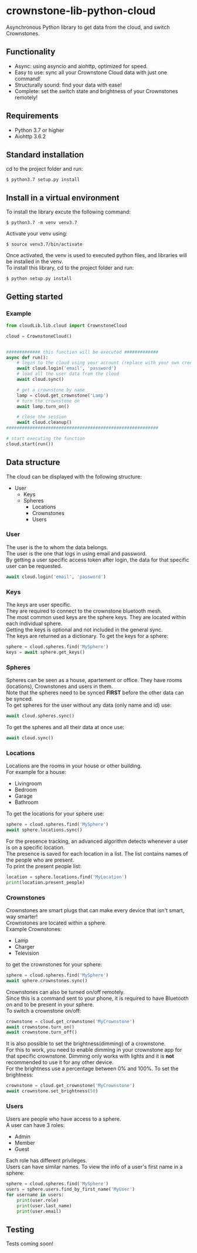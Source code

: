 # crownstone-lib-python-cloud

Asynchronous Python library to get data from the cloud, and switch Crownstones.

## Functionality

* Async: using asyncio and aiohttp, optimized for speed.
* Easy to use: sync all your Crownstone Cloud data with just one command!
* Structurally sound: find your data with ease!
* Complete: set the switch state and brightness of your Crownstones remotely!

## Requirements

* Python 3.7 or higher
* Aiohttp 3.6.2

## Standard installation

cd to the project folder and run:
```console
$ python3.7 setup.py install
```

## Install in a virtual environment

To install the library excute the following command:
```console
$ python3.7 -m venv venv3.7
```
Activate your venv using:
```console
$ source venv3.7/bin/activate
```
Once activated, the venv is used to executed python files, and libraries will be installed in the venv.<br>
To install this library, cd to the project folder and run:
```console
$ python setup.py install
```

## Getting started

### Example

```Python
from cloudLib.lib.cloud import CrownstoneCloud

cloud = CrownstoneCloud()


############# this function will be executed #############
async def run():
    # login to the cloud using your account (replace with your own credentials)
    await cloud.login('email', 'password')
    # load all the user data from the cloud
    await cloud.sync()

    # get a crownstone by name
    lamp = cloud.get_crownstone('Lamp')
    # turn the crownstone on
    await lamp.turn_on()

    # close the session
    await cloud.cleanup()
##########################################################

# start executing the function
cloud.start(run())
```

## Data structure

The cloud can be displayed with the following structure:
* User
    * Keys
    * Spheres
        * Locations
        * Crownstones
        * Users
        

### User

The user is the to whom the data belongs.<br> 
The user is the one that logs in using email and password.<br>
By getting a user specific access token after login, the data for that specific user can be requested.
```python
await cloud.login('email', 'password')
```

### Keys

The keys are user specific.<br> 
They are required to connect to the crownstone bluetooth mesh.<br>
The most common used keys are the sphere keys. They are located within each individual sphere.<br>
Getting the keys is optional and not included in the general sync.<br>
The keys are returned as a dictionary.
To get the keys for a sphere:
```python
sphere = cloud.spheres.find('MySphere')
keys = await sphere.get_keys()
```

### Spheres

Spheres can be seen as a house, apartement or office. They have rooms (locations), Crownstones and users in them.<br>
Note that the spheres need to be synced **FIRST** before the other data can be synced.<br>
To get spheres for the user without any data (only name and id) use:
```python
await cloud.spheres.sync()
```
To get the spheres and all their data at once use:
```python
await cloud.sync()
```

### Locations

Locations are the rooms in your house or other building.<br>
For example for a house: 
* Livingroom
* Bedroom
* Garage
* Bathroom

To get the locations for your sphere use:
```python
sphere = cloud.spheres.find('MySphere')
await sphere.locations.sync()
```
For the presence tracking, an advanced algorithm detects whenever a user is on a specific location.<br>
The presence is saved for each location in a list. The list contains names of the people who are present.<br>
To print the present people list:
```python
location = sphere.locations.find('MyLocation')
print(location.present_people)
```

### Crownstones

Crownstones are smart plugs that can make every device that isn't smart, way smarter!<br>
Crownstones are located within a sphere.<br>
Example Crownstones:
* Lamp
* Charger
* Television

to get the crownstones for your sphere:
```python
sphere = cloud.spheres.find('MySphere')
await sphere.crownstones.sync()
```
Crownstones can also be turned on/off remotely.<br>
Since this is a command sent to your phone, it is required to have Bluetooth on and to be present in your sphere.<br>
To switch a crownstone on/off:
```python
crownstone = cloud.get_crownstone('MyCrownstone')
await crownstone.turn_on()
await crownstone.turn_off()
```
It is also possible to set the brightness(dimming) of a crownstone.<br>
For this to work, you need to enable dimming in your crownstone app for that specific crownstone. Dimming only works with lights and it is **not** recommended to use it for any other device.<br>
For the brightness use a percentage between 0% and 100%. To set the brightness:
```python
crownstone = cloud.get_crownstone('MyCrownstone')
await crownstone.set_brightness(50)
```

### Users

Users are people who have access to a sphere.<br>
A user can have 3 roles:
* Admin
* Member
* Guest

Each role has different privileges.<br>
Users can have similar names. To view the info of a user's first name in a sphere:
```python
sphere = cloud.spheres.find('MySphere')
users = sphere.users.find_by_first_name('MyUser')
for username in users:
    print(user.role)
    print(user.last_name)
    print(user.email)
```

## Testing
Tests coming soon!
